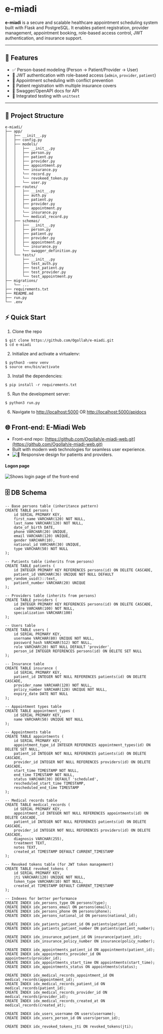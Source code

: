 # e-miadi

**e-miadi** is a secure and scalable healthcare appointment scheduling system built with Flask and PostgreSQL. It enables patient registration, provider management, appointment booking, role-based access control, JWT authentication, and insurance support.

---

## 🚀 Features

- ✅ Person-based modeling (Person → Patient/Provider → User)
- 🔐 JWT authentication with role-based access (`admin`, `provider`, `patient`)
- 📅 Appointment scheduling with conflict prevention
- 🏥 Patient registration with multiple insurance covers
- 📄 Swagger/OpenAPI docs for API
- 🧪 Integrated testing with `unittest`

---

## 📁 Project Structure

```
e-miadi/
├── app/
│   ├── __init__.py
│   ├── config.py
│   ├── models/
│   │   ├── __init__.py
│   │   ├── person.py
│   │   ├── patient.py
│   │   ├── provider.py
│   │   ├── appointment.py
│   │   └── insurance.py
│   │   └── record.py
│   │   └── revokeed_token.py
│   │   └── user.py
│   ├── routes/
│   │   ├── __init__.py
│   │   ├── auth.py
│   │   ├── patient.py
│   │   ├── provider.py
│   │   └── appointment.py
│   │   └── insurance.py
│   │   └── medical_record.py
│   ├── schemas/
│   │   ├── __init__.py
│   │   ├── person.py
│   │   ├── patient.py
│   │   ├── provider.py
│   │   ├── appointment.py
│   │   └── insurance.py
│   │   └── swagger_definition.py
│   └── tests/
│       ├── __init__.py
│       ├── test_auth.py
│       ├── test_patient.py
│       ├── test_provider.py
│       └── test_appointment.py
├── migrations/
│   └── ...
├── requirements.txt
├── README.md
├── run.py
└── .env
```

## ⚡ Quick Start

1. Clone the repo

```
$ git clone https://github.com/Ogollah/e-miadi.git
$ cd e-miadi
```

2. Initialize and activate a virtualenv:

```
$ python3 -venv venv
$ source env/bin/activate
```

3. Install the dependencies:

```
$ pip install -r requirements.txt
```

5. Run the development server:

```
$ python3 run.py
```

6. Navigate to [http://localhost:5000](http://localhost:5000) OR [http://localhost:5000/apidocs](http://localhost:5000/apidocs)

## 🌐 Front-end: E-Miadi Web

- Front-end repo: [https://github.com/Ogollah/e-miadi-web.git](https://github.com/Ogollah/e-miadi-web.git)
- Built with modern web technologies for seamless user experience.
- ![🌟](https://github.githubassets.com/images/icons/emoji/unicode/1f31f.png) Responsive design for patients and providers.

#### Logon page

<picture>
<img alt="Shows login page of the front-end" src="./.meta/miadi_login.png">
</picture>

## 🗄️ DB Schema

```
-- Base persons table (inheritance pattern)
CREATE TABLE persons (
    id SERIAL PRIMARY KEY,
    first_name VARCHAR(120) NOT NULL,
    last_name VARCHAR(120) NOT NULL,
    date_of_birth DATE,
    phone VARCHAR(20) UNIQUE,
    email VARCHAR(120) UNIQUE,
    gender VARCHAR(10),
    national_id VARCHAR(30) UNIQUE,
    type VARCHAR(50) NOT NULL
);

-- Patients table (inherits from persons)
CREATE TABLE patients (
    id INTEGER PRIMARY KEY REFERENCES persons(id) ON DELETE CASCADE,
    patient_id VARCHAR(36) UNIQUE NOT NULL DEFAULT gen_random_uuid()::text,
    patient_number VARCHAR(20) UNIQUE
);

-- Providers table (inherits from persons)
CREATE TABLE providers (
    id INTEGER PRIMARY KEY REFERENCES persons(id) ON DELETE CASCADE,
    cadre VARCHAR(100) NOT NULL,
    specialization VARCHAR(100)
);

-- Users table
CREATE TABLE users (
    id SERIAL PRIMARY KEY,
    username VARCHAR(80) UNIQUE NOT NULL,
    password_hash VARCHAR(512) NOT NULL,
    role VARCHAR(20) NOT NULL DEFAULT 'provider',
    person_id INTEGER REFERENCES persons(id) ON DELETE SET NULL
);

-- Insurance table
CREATE TABLE insurance (
    id SERIAL PRIMARY KEY,
    patient_id INTEGER NOT NULL REFERENCES patients(id) ON DELETE CASCADE,
    provider_name VARCHAR(120) NOT NULL,
    policy_number VARCHAR(120) UNIQUE NOT NULL,
    expiry_date DATE NOT NULL
);

-- Appointment types table
CREATE TABLE appointment_types (
    id SERIAL PRIMARY KEY,
    name VARCHAR(50) UNIQUE NOT NULL
);

-- Appointments table
CREATE TABLE appointments (
    id SERIAL PRIMARY KEY,
    appointment_type_id INTEGER REFERENCES appointment_types(id) ON DELETE SET NULL,
    patient_id INTEGER NOT NULL REFERENCES patients(id) ON DELETE CASCADE,
    provider_id INTEGER NOT NULL REFERENCES providers(id) ON DELETE CASCADE,
    start_time TIMESTAMP NOT NULL,
    end_time TIMESTAMP NOT NULL,
    status VARCHAR(30) DEFAULT 'scheduled',
    rescheduled_start_time TIMESTAMP,
    rescheduled_end_time TIMESTAMP
);

-- Medical records table
CREATE TABLE medical_records (
    id SERIAL PRIMARY KEY,
    appointment_id INTEGER NOT NULL REFERENCES appointments(id) ON DELETE CASCADE,
    patient_id INTEGER NOT NULL REFERENCES patients(id) ON DELETE CASCADE,
    provider_id INTEGER NOT NULL REFERENCES providers(id) ON DELETE CASCADE,
    diagnosis VARCHAR(255),
    treatment TEXT,
    notes TEXT,
    created_at TIMESTAMP DEFAULT CURRENT_TIMESTAMP
);

-- Revoked tokens table (for JWT token management)
CREATE TABLE revoked_tokens (
    id SERIAL PRIMARY KEY,
    jti VARCHAR(120) UNIQUE NOT NULL,
    token_type VARCHAR(10) NOT NULL,
    created_at TIMESTAMP DEFAULT CURRENT_TIMESTAMP
);

-- Indexes for better performance
CREATE INDEX idx_persons_type ON persons(type);
CREATE INDEX idx_persons_email ON persons(email);
CREATE INDEX idx_persons_phone ON persons(phone);
CREATE INDEX idx_persons_national_id ON persons(national_id);

CREATE INDEX idx_patients_patient_id ON patients(patient_id);
CREATE INDEX idx_patients_patient_number ON patients(patient_number);

CREATE INDEX idx_insurance_patient_id ON insurance(patient_id);
CREATE INDEX idx_insurance_policy_number ON insurance(policy_number);

CREATE INDEX idx_appointments_patient_id ON appointments(patient_id);
CREATE INDEX idx_appointments_provider_id ON appointments(provider_id);
CREATE INDEX idx_appointments_start_time ON appointments(start_time);
CREATE INDEX idx_appointments_status ON appointments(status);

CREATE INDEX idx_medical_records_appointment_id ON medical_records(appointment_id);
CREATE INDEX idx_medical_records_patient_id ON medical_records(patient_id);
CREATE INDEX idx_medical_records_provider_id ON medical_records(provider_id);
CREATE INDEX idx_medical_records_created_at ON medical_records(created_at);

CREATE INDEX idx_users_username ON users(username);
CREATE INDEX idx_users_person_id ON users(person_id);

CREATE INDEX idx_revoked_tokens_jti ON revoked_tokens(jti);
```

